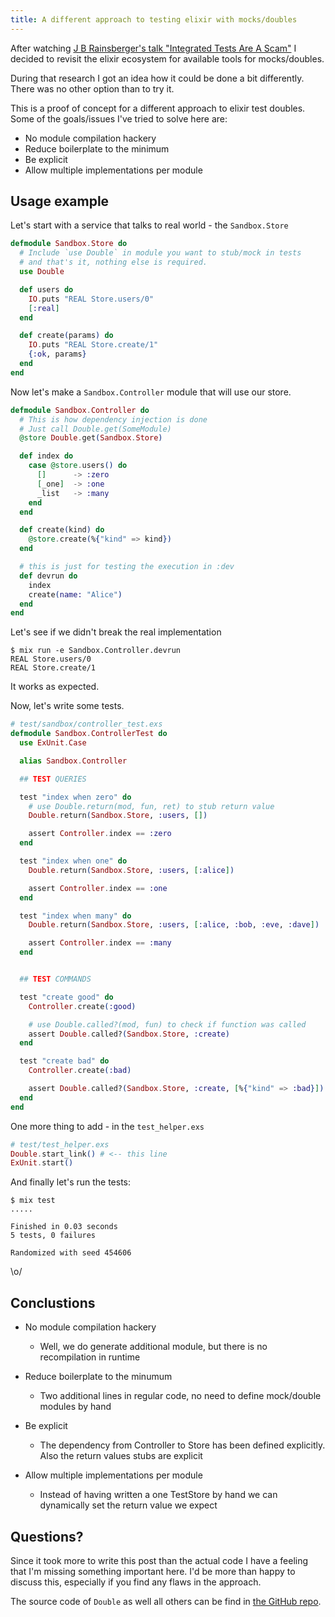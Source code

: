 ```yaml
---
title: A different approach to testing elixir with mocks/doubles
---
```


After watching [J B Rainsberger's talk "Integrated Tests Are A Scam"](https://www.youtube.com/watch?v=VDfX44fZoMc) I decided to revisit the elixir ecosystem for available tools for mocks/doubles.

During that research I got an idea how it could be done a bit differently. There was no other option than to try it.


This is a proof of concept for a different approach to elixir test doubles.
Some of the goals/issues I've tried to solve here are:

- No module compilation hackery
- Reduce boilerplate to the minimum
- Be explicit
- Allow multiple implementations per module

## Usage example

Let's start with a service that talks to real world - the `Sandbox.Store`

```elixir
defmodule Sandbox.Store do
  # Include `use Double` in module you want to stub/mock in tests
  # and that's it, nothing else is required.
  use Double

  def users do
    IO.puts "REAL Store.users/0"
    [:real]
  end

  def create(params) do
    IO.puts "REAL Store.create/1"
    {:ok, params}
  end
end
```


Now let's make a `Sandbox.Controller` module that will use our store.

```elixir
defmodule Sandbox.Controller do
  # This is how dependency injection is done
  # Just call Double.get(SomeModule)
  @store Double.get(Sandbox.Store)

  def index do
    case @store.users() do
      []      -> :zero
      [_one]  -> :one
      _list   -> :many
    end
  end

  def create(kind) do
    @store.create(%{"kind" => kind})
  end

  # this is just for testing the execution in :dev
  def devrun do
    index
    create(name: "Alice")
  end
end
```

Let's see if we didn't break the real implementation

```
$ mix run -e Sandbox.Controller.devrun
REAL Store.users/0
REAL Store.create/1
```

It works as expected.

Now, let's write some tests.




```elixir
# test/sandbox/controller_test.exs
defmodule Sandbox.ControllerTest do
  use ExUnit.Case

  alias Sandbox.Controller

  ## TEST QUERIES

  test "index when zero" do
    # use Double.return(mod, fun, ret) to stub return value
    Double.return(Sandbox.Store, :users, [])

    assert Controller.index == :zero
  end

  test "index when one" do
    Double.return(Sandbox.Store, :users, [:alice])

    assert Controller.index == :one
  end

  test "index when many" do
    Double.return(Sandbox.Store, :users, [:alice, :bob, :eve, :dave])

    assert Controller.index == :many
  end


  ## TEST COMMANDS

  test "create good" do
    Controller.create(:good)

    # use Double.called?(mod, fun) to check if function was called
    assert Double.called?(Sandbox.Store, :create)
  end

  test "create bad" do
    Controller.create(:bad)

    assert Double.called?(Sandbox.Store, :create, [%{"kind" => :bad}])
  end
end
```


One more thing to add - in the `test_helper.exs`

```elixir
# test/test_helper.exs
Double.start_link() # <-- this line
ExUnit.start()
```

And finally let's run the tests:

```
$ mix test
.....

Finished in 0.03 seconds
5 tests, 0 failures

Randomized with seed 454606
```

\o/

## Conclustions

- No module compilation hackery
  - Well, we do generate additional module, but there is no recompilation in runtime

- Reduce boilerplate to the minumum
  - Two additional lines in regular code, no need to define mock/double modules by hand

- Be explicit
  - The dependency from Controller to Store has been defined explicitly. Also the return values stubs are explicit

- Allow multiple implementations per module
  - Instead of having written a one TestStore by hand we can dynamically set the return value we expect

## Questions?
Since it took more to write this post than the actual code I have a feeling that I'm missing something important here. I'd be more than happy to discuss this, especially if you find any flaws in the approach.

The source code of `Double` as well all others can be find in [the GitHub repo](https://github.com/teamon/elixir-test-doubles).
